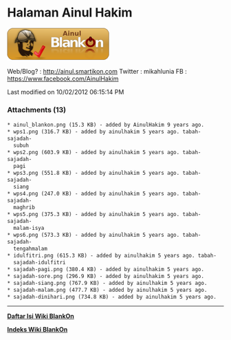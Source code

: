 # Halaman Ainul Hakim
![](/raw-attachment/wiki/AinulHakim/ainul_blankon.png)

Web/Blog? : ​http://ainul.smartikon.com
Twitter : mikahlunia
FB : ​https://www.facebook.com/AinulHakim

Last modified on 10/02/2012 06:15:14 PM

### Attachments (13)
    * ainul_blankon.png​ (15.3 KB) - added by AinulHakim 9 years ago.
    * wps1.png​ (316.7 KB) - added by ainulhakim 5 years ago. tabah-sajadah-
      subuh
    * wps2.png​ (603.9 KB) - added by ainulhakim 5 years ago. tabah-sajadah-
      pagi
    * wps3.png​ (551.8 KB) - added by ainulhakim 5 years ago. tabah-sajadah-
      siang
    * wps4.png​ (247.0 KB) - added by ainulhakim 5 years ago. tabah-sajadah-
      maghrib
    * wps5.png​ (375.3 KB) - added by ainulhakim 5 years ago. tabah-sajadah-
      malam-isya
    * wps6.png​ (573.3 KB) - added by ainulhakim 5 years ago. tabah-sajadah-
      tengahmalam
    * idulfitri.png​ (615.3 KB) - added by ainulhakim 5 years ago. tabah-
      sajadah-idulfitri
    * sajadah-pagi.png​ (380.4 KB) - added by ainulhakim 5 years ago.
    * sajadah-sore.png​ (296.9 KB) - added by ainulhakim 5 years ago.
    * sajadah-siang.png​ (767.9 KB) - added by ainulhakim 5 years ago.
    * sajadah-malam.png​ (477.7 KB) - added by ainulhakim 5 years ago.
    * sajadah-dinihari.png​ (734.8 KB) - added by ainulhakim 5 years ago.
 
---
[**Daftar Isi Wiki BlankOn**](/DaftarIsi/README.md)
 
[**Indeks Wiki BlankOn**](/Indeks.md)
